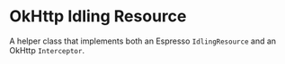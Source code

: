 OkHttp Idling Resource
======================

A helper class that implements both an Espresso `IdlingResource` and an OkHttp `Interceptor`.


